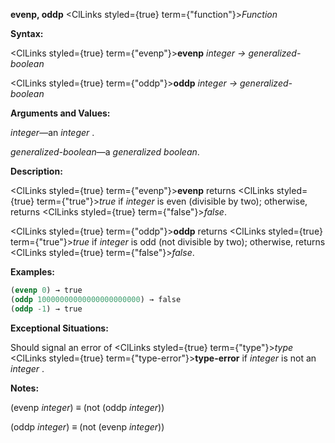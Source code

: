 **evenp, oddp** <ClLinks styled={true} term={"function"}><i>Function</i></ClLinks> 



**Syntax:** 



<ClLinks styled={true} term={"evenp"}><b>evenp</b></ClLinks> *integer → generalized-boolean* 



<ClLinks styled={true} term={"oddp"}><b>oddp</b></ClLinks> *integer → generalized-boolean* 



**Arguments and Values:** 



*integer*—an *integer* . 



*generalized-boolean*—a *generalized boolean*. 



**Description:** 



<ClLinks styled={true} term={"evenp"}><b>evenp</b></ClLinks> returns <ClLinks styled={true} term={"true"}><i>true</i></ClLinks> if *integer* is even (divisible by two); otherwise, returns <ClLinks styled={true} term={"false"}><i>false</i></ClLinks>. 



<ClLinks styled={true} term={"oddp"}><b>oddp</b></ClLinks> returns <ClLinks styled={true} term={"true"}><i>true</i></ClLinks> if *integer* is odd (not divisible by two); otherwise, returns <ClLinks styled={true} term={"false"}><i>false</i></ClLinks>. 

**Examples:**
```lisp
(evenp 0) → true 
(oddp 10000000000000000000000) → false 
(oddp -1) → true 
```
**Exceptional Situations:** 



Should signal an error of <ClLinks styled={true} term={"type"}><i>type</i></ClLinks> <ClLinks styled={true} term={"type-error"}><b>type-error</b></ClLinks> if *integer* is not an *integer* . 







 



 



**Notes:** 



(evenp *integer*) *≡* (not (oddp *integer*)) 



(oddp *integer*) *≡* (not (evenp *integer*)) 



